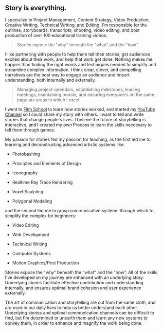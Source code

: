 ## Story is everything.  

I specialize in Project Management, Content Strategy, Video Production, Creative Writing, Technical Writing, and Editing. I'm responsible for the outlines, storyboards, transcripts, shooting, video editing, and post production of over 100 educational training videos. 

>Stories expose the "why" beneath the "what" and the "how".  

I like partnering with people to help them tell their stories, get audiences excited about their work, and help that work get done. Nothing makes me happier than finding the right words and techniques needed to simplify and streamline complex information. I think clear, clever, and compelling narratives are the best way to engage an audience and impart understanding, both internally and externally. 

>Managing project calendars, establishing milestones, leading meetings, maintaining morale, and ensuring everyone's on the same page are areas in which I excel. 

I went to [Film School](https://www.biola.edu/film) to learn how stories worked, and started my [YouTube Channel](https://www.youtube.com/embodiedjosh) so I could share my story with others. I want to tell and write stories that change people's lives. I believe the future of storytelling is interactive, and I created my own Process to learn the skills neccesary to tell them through games.  

  
My passion for stories fed my passion for teaching, as the first led me to learning and deconstructing advanced artistic systems like: 

* Photobashing 

* Principles and Elements of Design

* Iconography 

* Realtime Ray Trace Rendering  

* Voxel Sculpting  

* Polygonal Modeling 

  

and the second led me to grasp communicative systems through which to simplify the complex for beginners:  

* Video Editing 

* Web Development 

* Technical Writing 

* Computer Systems 

* Motion Graphics/Post Production  

  

Stories expose the "why" beneath the "what" and the "how". All of the skills I've developed on my journey are enhanced with an underlying story. Underlying stories facilitate effective contribution and understanding internally, and ensures optimal brand cohesion and user experience externally.  

  
The art of communication and storytelling are cut from the same cloth, and are used in our daily lives to help us better understand each other. Underlying stories and optimal communication channels can be difficult to find, but I'm determined to unearth them and learn any new systems to convey them, in order to enhance and magnify the work being done. 
